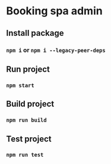# Booking spa admin

## Install package

### `npm i` or `npm i --legacy-peer-deps`

## Run project

### `npm start`

## Build project

### `npm run build`

## Test project

### `npm run test`
